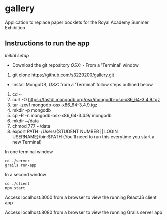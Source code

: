 # gallery
Application to replace paper booklets for the Royal Academy Summer Exhibition

## Instructions to run the app

*Initial setup*
- Download the git repository
*OSX:* - From a 'Terminal' window
1. git clone https://github.com/s3229200/gallery.git

- Install MongoDB, 
*OSX:* from a 'Terminal' follow steps outlined below
1. cd ~
2. curl -O https://fastdl.mongodb.org/osx/mongodb-osx-x86_64-3.4.9.tgz
3. tar -zxvf mongodb-osx-x86_64-3.4.9.tgz
4. mkdir -p mongodb
5. cp -R -n mongodb-osx-x86_64-3.4.9/ mongodb
6. mkdir ~/data
7. chmod 777 ~/data
8. export PATH=/Users/{STUDENT NUMBER || LOGIN USERNAME}/bin:$PATH (You'll need to run this everytime you start a new Terminal)


In one terminal window
```
cd ./server
grails run-app
```

In a second window
```
cd ./client
npm start
```

Access localhost:3000 from a browser to view the running ReactJS client app

Access localhost:8080 from a browser to view the running Grails server app
